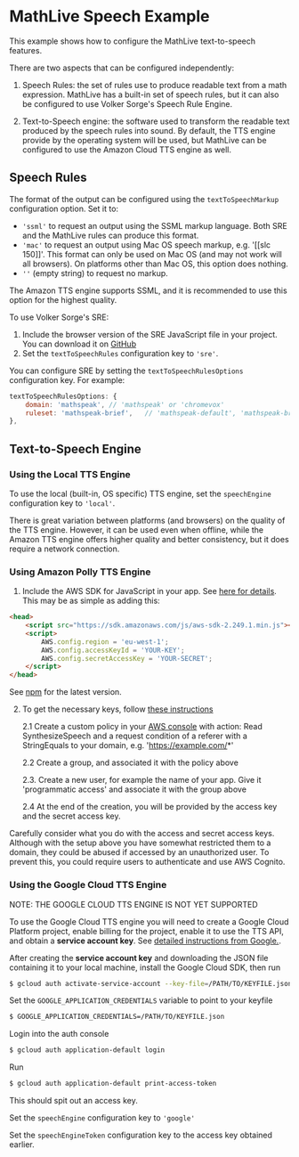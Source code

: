 # MathLive Speech Example

This example shows how to configure the MathLive text-to-speech features.

There are two aspects that can be configured independently:

1. Speech Rules: the set of rules use to produce readable text from a math expression. MathLive has a built-in set of speech rules, but it can also be configured to use Volker Sorge's Speech Rule Engine.

2. Text-to-Speech engine: the software used to transform the readable text produced by the speech rules into sound. By default, the TTS engine provide by the operating system will be used, but MathLive can be configured to use the Amazon Cloud TTS engine as well.

## Speech Rules

The format of the output can be configured using the `textToSpeechMarkup` configuration option. Set it to:

-   `'ssml'` to request an output using the SSML markup language. Both SRE and the MathLive rules can produce this format.
-   `'mac'` to request an output using Mac OS speech markup, e.g. '[[slc 150]]'. This format can only be used on Mac OS (and may not work will all browsers). On platforms other than Mac OS, this option does nothing.
-   `''` (empty string) to request no markup.

The Amazon TTS engine supports SSML, and it is recommended to use this option for the highest quality.

To use Volker Sorge's SRE:

1. Include the browser version of the SRE JavaScript file in your project. You can download it on [GitHub](https://github.com/zorkow/speech-rule-engine)
2. Set the `textToSpeechRules` configuration key to `'sre'`.

You can configure SRE by setting the `textToSpeechRulesOptions` configuration key. For example:

```javascript
textToSpeechRulesOptions: {
    domain: 'mathspeak', // 'mathspeak' or 'chromevox'
    ruleset: 'mathspeak-brief',   // 'mathspeak-default', 'mathspeak-brief', 'mathspeak-sbrief', 'chromevox-short', 'chromevox-default' or 'chromevox-alternative'
},
```

## Text-to-Speech Engine

### Using the Local TTS Engine

To use the local (built-in, OS specific) TTS engine, set the `speechEngine` configuration key to `'local'`.

There is great variation between platforms (and browsers) on the quality of the TTS engine. However, it can be used even when offline, while the Amazon TTS engine offers higher quality and better consistency, but it does require a network connection.

### Using Amazon Polly TTS Engine

1. Include the AWS SDK for JavaScript in your app. See [here for details](https://aws.amazon.com/sdk-for-browser/).
   This may be as simple as adding this:

```html
<head>
    <script src="https://sdk.amazonaws.com/js/aws-sdk-2.249.1.min.js"></script>
    <script>
        AWS.config.region = 'eu-west-1';
        AWS.config.accessKeyId = 'YOUR-KEY';
        AWS.config.secretAccessKey = 'YOUR-SECRET';
    </script>
</head>
```

See [npm](https://www.npmjs.com/package/aws-sdk) for the latest version.

2. To get the necessary keys, follow [these instructions](https://docs.aws.amazon.com/polly/latest/dg/setting-up.html)

    2.1 Create a custom policy in your [AWS console](https://console.aws.amazon.com/iam/home) with action: Read SynthesizeSpeech and a request condition of a referer with a StringEquals to your domain, e.g. 'https://example.com/*'

    2.2 Create a group, and associated it with the policy above

    2.3. Create a new user, for example the name of your app. Give it 'programmatic access' and associate it with the group above

    2.4 At the end of the creation, you will be provided by the access key and the secret access key.

Carefully consider what you do with the access and secret access keys. Although with the setup above you have somewhat restricted them to a domain, they could be abused if accessed by an unauthorized user. To prevent this, you could require users to authenticate and use AWS Cognito.

### Using the Google Cloud TTS Engine

NOTE: THE GOOGLE CLOUD TTS ENGINE IS NOT YET SUPPORTED

To use the Google Cloud TTS engine you will need to create a Google Cloud Platform project, enable billing for the project, enable it to use the TTS API, and obtain a **service account key**. See [detailed instructions from Google.](https://cloud.google.com/text-to-speech/docs/quickstart-protocol).

After creating the **service account key** and downloading the JSON file containing it to your local machine, install the Google Cloud SDK, then run

```sh
$ gcloud auth activate-service-account --key-file=/PATH/TO/KEYFILE.json
```

Set the `GOOGLE_APPLICATION_CREDENTIALS` variable to point to your keyfile

```sh
$ GOOGLE_APPLICATION_CREDENTIALS=/PATH/TO/KEYFILE.json
```

Login into the auth console

```sh
$ gcloud auth application-default login
```

Run

```sh
$ gcloud auth application-default print-access-token
```

This should spit out an access key.

Set the `speechEngine` configuration key to `'google'`

Set the `speechEngineToken` configuration key to the access key obtained earlier.
